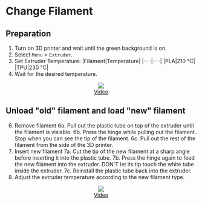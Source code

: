 # Change Filament
## Preparation
1. Turn on 3D printer and wait until the green background is on.
2. Select `Menu` > `Extruder`.
4. Set Extruder Temperature:
   |Filament|Temperature|
   |---|---|
   |PLA|210 °C|
   |TPU|230 °C|
5. Wait for the desired temperature.

<p align='center'>
   <img src="https://github.com/HKPolyU-UAV/3d_printing/blob/main/videos/Change%20filament_preparation.gif" /> <br/>
   <a href="https://github.com/HKPolyU-UAV/3d_printing/blob/main/videos/Change%20filament_preparation_resize.mp4">Video</a>
</p>

## Unload "old" filament and load "new" filament
6. Remove filament
   6a. Pull out the plastic tube on top of the extruder until the filament is visiable.
   6b. Press the hinge while pulling out the filament. Stop when you can see the tip of the filament.
   6c. Pull out the rest of the filament from the side of the 3D printer.
7. Insert new filament
   7a. Cut the tip of the new filament at a sharp angle before inserting it into the plastic tube.
   7b. Press the hinge again to feed the new filament into the extruder. DON'T let its tip touch the white tube inside the extruder.
   7c. Reinstall the plastic tube back into the extruder.
8. Adjust the extruder temperature according to the new filament type.
   
<p align='center'>
   <img src="https://github.com/HKPolyU-UAV/3d_printing/blob/main/videos/Change%20filament_remove_load_filament.gif"/> <br/>
   <a href="https://github.com/HKPolyU-UAV/3d_printing/blob/main/videos/Change%20filament_unload_load_filament_resize.mp4">Video</a>
</p>
